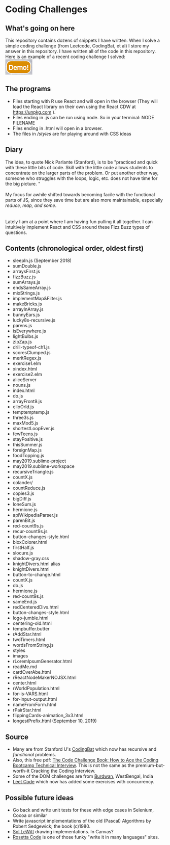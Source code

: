 # Coding Challenges
## What's going on here
This repository contains dozens of snippets I have written.  When I solve a simple coding challenge (from Leetcode, CodingBat, et al) I store my answer in this repository.  I have written all of the code in this repository. Here is an example of a recent coding challenge I solved: <br>
[![button for more info](https://github.com/atom-box/codingBatJS/blob/master/demo-button.png)](https://atom-box.github.io/codingBatJS/)

## The programs
* Files starting with R use React and will open in the browser (They will load the React library on their own using the React CDW at https://unpkg.com ).
* Files ending in .js can be run using node.  So in your terminal:   NODE FILENAME
* Files ending in .html will open in a browser.
* The files in _/styles_ are for playing around with CSS ideas

## Diary
The idea, to quote Nick Parlante (Stanford), is to be "practiced and quick with these little bits of code. Skill with the little code allows students to concentrate on the larger parts of the problem. Or put another other way, someone who struggles with the loops, logic, etc. does not have time for the big picture. "<br><br>
My focus for awhile shifted towards becoming facile with the functional parts of JS, since they save time but are also more maintainable, especially <i>reduce, map, and some</i>.<br><br>  
Lately I am at a point where I am having fun pulling it all together.  I can intuitively implement React and CSS around these Fizz Buzz types of questions.  

## Contents (chronological order, oldest first) 
* sleepIn.js (September 2018)
* sumDouble.js
* arraysFirst.js
* fizzBuzz.js
* sumArrays.js
* endsSameArray.js
* mixStrings.js
* implementMap&Filter.js
* makeBricks.js
* arrayInArray.js
* bunnyEars.js
* lucky8s-recursive.js
* parens.js
* isEverywhere.js
* lightBulbs.js
* zipZap.js
* drill-typeof-ch1.js
* scoresClumped.js
* meritRegex.js
* exercise1.elm
* xindex.html
* exercise2.elm
* aliceServer
* nouns.js
* index.html
* do.js
* arrayFront9.js
* elloOrld.js
* temptemptemp.js
* three3s.js
* maxMod5.js
* shortestLoopEver.js
* fewTeens.js
* stayPositive.js
* thisSummer.js
* foreignMap.js
* foodTopping.js
* may2019.sublime-project
* may2019.sublime-workspace
* recursiveTriangle.js
* countX.js
* colander/
* countReduce.js
* copies3.js
* bigDiff.js
* loneSum.js
* hermione.js
* apiWikipediaParser.js
* parenBit.js
* red-count9s.js
* recur-count9s.js
* button-changes-style.html
* bloxColorer.html
* firstHalf.js
* slocure.js
* shadow-gray.css
* knightDivers.html alias
* knightDivers.html
* button-to-change.html
* countX.js
* do.js
* hermione.js
* red-count9s.js
* sameEnd.js
* redCenteredDivs.html
* button-changes-style.html
* logo-jumble.html
* centering-old.html
* tempbuffer.butter
* rAddStar.html
* twoTimers.html
* wordsFromString.js
* styles
* images
* rLoremIpsumGenerator.html
* readMe.md
* cardOverAbe.html
* rReactNodeMakerNOJSX.html
* center.html
* rWorldPopulation.html
* for-is-VARS.html
* for-input-output.html
* nameFromForm.html
* rPairStar.html
* flippingCards-animation_3x3.html
* longestPrefix.html (September 10, 2019)


## Source
* Many are from Stanford U's [CodingBat](http://codingbat.com) which now has recursive and _functional_ problems.
* Also, this free pdf:  [The Code Challenge Book: How to Ace the Coding Bootcamp Technical Interview](   https://coderbyte.com/ebook).  This is not the same as the premium-but-worth-it Cracking the Coding Interview.  
* Some of the DOM challenges are from [Burdwan](https://www.w3resource.com/javascript-exercises/javascript-dom-exercises.php), WestBengal, India
* [Leet Code](https://leetcode.com/problemset/all/) which now has added some exercises with concurrency.
## Possible future ideas
* Go back and write unit tests for these with edge cases in Selenium, Cocoa or similar
* Write javascript implementations of the old (Pascal) Algorithms by Robert Sedgewick; the book (c)1980.
* [Sol LeWitt](https://solvingsol.com/solutions/) drawing implementations.  In Canvas?
* [Rosetta Code](http://rosettacode.org/wiki/Rosetta_Code) is one of those funky "write it in many languages" sites.


